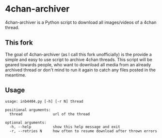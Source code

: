 # 4chan-archiver

4chan-archiver is a Python script to download all images/videos of a 4chan thread.

## This fork

The goal of 4chan-archiver (as I call this fork unofficially) is the provide a simple and easy to use script to archive 4chan threads. This script will be geared towards people, who want to download all media from an already archived thread or don't mind to run it again to catch any files posted in the meantime.

## Usage

```
usage: inb4404.py [-h] [-r N] thread

positional arguments:
  thread              url of the thread

optional arguments:
  -h, --help          show this help message and exit
  -r, --retries N     how often to resume download after thrown errors
```
